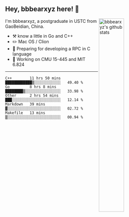 ## Hey, bbbearxyz here! :wave:

<img align="right" alt="bbbearxyz's github stats" width="40%" src="https://github-readme-stats.vercel.app/api?username=bbbearxyz&show_icons=true">

I'm bbbearxyz, a postgraduate in USTC from GaoBeidian, China.

-   :hammer_and_pick:    know a little in Go and C++
-   :pencil2: Mac OS / Clion
-   :seedling: Preparing for developing a RPC in C language 
-   :thinking: Working on CMU 15-445 and MIT 6.824
---
<!--START_SECTION:waka-->
```text
C++        11 hrs 50 mins  ████████████▒░░░░░░░░░░░░   49.40 % 
Go         8 hrs 8 mins    ████████▒░░░░░░░░░░░░░░░░   33.98 % 
Other      2 hrs 54 mins   ███░░░░░░░░░░░░░░░░░░░░░░   12.14 % 
Markdown   39 mins         ▓░░░░░░░░░░░░░░░░░░░░░░░░   02.72 % 
Makefile   13 mins         ▒░░░░░░░░░░░░░░░░░░░░░░░░   00.94 % 
```
<!--END_SECTION:waka-->
